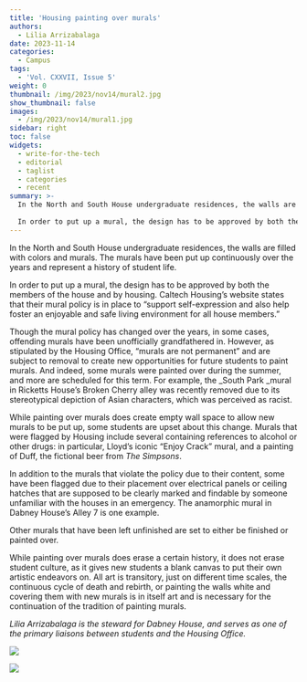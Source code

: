 ```yaml
---
title: 'Housing painting over murals'
authors:
  - Lilia Arrizabalaga
date: 2023-11-14
categories:
  - Campus
tags:
  - 'Vol. CXXVII, Issue 5'
weight: 0
thumbnail: /img/2023/nov14/mural2.jpg
show_thumbnail: false
images:
  - /img/2023/nov14/mural1.jpg
sidebar: right
toc: false
widgets:
  - write-for-the-tech
  - editorial
  - taglist
  - categories
  - recent
summary: >-
  In the North and South House undergraduate residences, the walls are filled with colors and murals. The murals have been put up continuously over the years and represent a history of student life. 
  
  In order to put up a mural, the design has to be approved by both the members of the house and by housing. Caltech Housing’s website states that their mural policy is in place to “support self-expression and also help foster an enjoyable and safe living environment for all house members.” 
---
```


In the North and South House undergraduate residences, the walls are filled with colors and murals. The murals have been put up continuously over the years and represent a history of student life. 

In order to put up a mural, the design has to be approved by both the members of the house and by housing. Caltech Housing’s website states that their mural policy is in place to “support self-expression and also help foster an enjoyable and safe living environment for all house members.” 

Though the mural policy has changed over the years, in some cases, offending murals have been unofficially grandfathered in. However, as stipulated by the Housing Office, “murals are not permanent” and are subject to removal to create new opportunities for future students to paint murals. And indeed, some murals were painted over during the summer, and more are scheduled for this term. For example, the _South Park _mural in Ricketts House’s Broken Cherry alley was recently removed due to its stereotypical depiction of Asian characters, which was perceived as racist.

While painting over murals does create empty wall space to allow new murals to be put up, some students are upset about this change. Murals that were flagged by Housing include several containing references to alcohol or other drugs: in particular, Lloyd’s iconic “Enjoy Crack” mural, and a painting of Duff, the fictional beer from _The Simpsons_.

In addition to the murals that violate the policy due to their content, some have been flagged due to their placement over electrical panels or ceiling hatches that are supposed to be clearly marked and findable by someone unfamiliar with the houses in an emergency. The anamorphic mural in Dabney House’s Alley 7 is one example.

Other murals that have been left unfinished are set to either be finished or painted over.

While painting over murals does erase a certain history, it does not erase student culture, as it gives new students a blank canvas to put their own artistic endeavors on. All art is transitory, just on different time scales, the continuous cycle of death and rebirth, or painting the walls white and covering them with new murals is in itself art and is necessary for the continuation of the tradition of painting murals.

_Lilia Arrizabalaga is the steward for Dabney House, and serves as one of the primary liaisons between students and the Housing Office._




![](/img/2023/nov14/mural2.jpg)



![](/img/2023/nov14/mural1.jpg)

